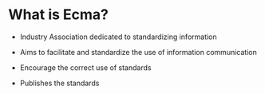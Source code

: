# What is Ecma?

* Industry Association dedicated to standardizing information

* Aims to facilitate and standardize the use of information communication

* Encourage the correct use of standards

* Publishes the standards
